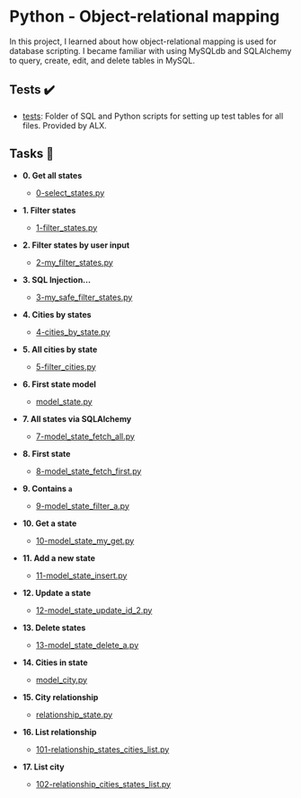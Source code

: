 
# Python - Object-relational mapping

In this project, I learned about how object-relational mapping is used for
database scripting. I became familiar with using MySQLdb and SQLAlchemy to
query, create, edit, and delete tables in MySQL.

## Tests :heavy_check_mark:

* [tests](./tests): Folder of SQL and Python scripts for setting up test tables
for all files. Provided by ALX.

## Tasks :page_with_curl:

* **0. Get all states**
  * [0-select_states.py](./0-select_states.py)

* **1. Filter states**
  * [1-filter_states.py](./1-filter_states.py)

* **2. Filter states by user input**
  * [2-my_filter_states.py](./2-my_filter_states.py)

* **3. SQL Injection...**
  * [3-my_safe_filter_states.py](./3-my_safe_filter_states.py)

* **4. Cities by states**
  * [4-cities_by_state.py](./4-cities_by_state.py)
* **5. All cities by state**
  * [5-filter_cities.py](./5-filter_cities.py)

* **6. First state model**
  * [model_state.py](./model_state.py)

* **7. All states via SQLAlchemy**
  * [7-model_state_fetch_all.py](./7-model_state_fetch_all.py)

* **8. First state**
  * [8-model_state_fetch_first.py](./8-model_state_fetch_first.py)

* **9. Contains `a`**
  * [9-model_state_filter_a.py](./9-model_state_filter_a.py)

* **10. Get a state**
  * [10-model_state_my_get.py](./10-model_state_my_get.py)

* **11. Add a new state**
  * [11-model_state_insert.py](./11-model_state_insert.py)

* **12. Update a state**
  * [12-model_state_update_id_2.py](./12-model_state_update_id_2.py)

* **13. Delete states**
  * [13-model_state_delete_a.py](./13-model_state_delete_a.py)

* **14. Cities in state**
  * [model_city.py](./model_city.py)

* **15. City relationship**
  * [relationship_state.py](./relationship_state.py)

* **16. List relationship**
  * [101-relationship_states_cities_list.py](./101-relationship_states_cities_list.py)

* **17. List city**
  * [102-relationship_cities_states_list.py](./102-relationship_cities_states_list.py)
